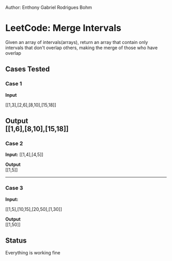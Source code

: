 Author: Enthony Gabriel Rodrigues Bohm

# LeetCode: Merge Intervals
Given an array of intervals(arrays), return an array that contain only intervals that don't overlap others, making the merge of those who have overlap
## Cases Tested

### Case 1
**Input**

[[1,3],[2,6],[8,10],[15,18]]

**Output**  
 [[1,6],[8,10],[15,18]]
---
### Case 2
**Input:**
[[1,4],[4,5]]

**Output**  
[[1,5]]

---
### Case 3
**Input:**

[[1,5],[10,15],[20,50],[1,30]]

**Output**  
[[1,50]]

## Status  
Everything is working fine
